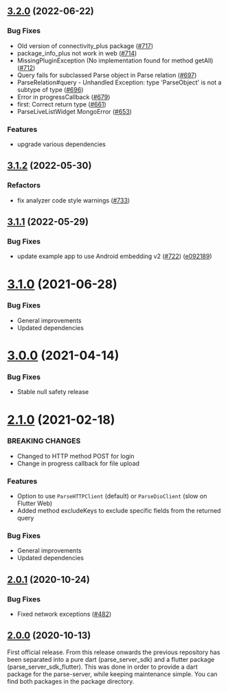 ## [3.2.0](https://github.com/parse-community/Parse-SDK-Flutter/compare/V3.1.1...flutter-3.2.0) (2022-06-22)

### Bug Fixes
* Old version of connectivity_plus package ([#717](https://github.com/parse-community/Parse-SDK-Flutter/issues/717))
* package_info_plus not work in web ([#714](https://github.com/parse-community/Parse-SDK-Flutter/issues/714))
* MissingPluginException (No implementation found for method getAll) ([#712](https://github.com/parse-community/Parse-SDK-Flutter/issues/712))
* Query fails for subclassed Parse object in Parse relation ([#697](https://github.com/parse-community/Parse-SDK-Flutter/issues/697))
* ParseRelation#query - Unhandled Exception: type 'ParseObject' is not a subtype of type ([#696](https://github.com/parse-community/Parse-SDK-Flutter/issues/696))
* Error in progressCallback ([#679](https://github.com/parse-community/Parse-SDK-Flutter/issues/679))
* first: Correct return type ([#661](https://github.com/parse-community/Parse-SDK-Flutter/issues/661))
* ParseLiveListWidget MongoError ([#653](https://github.com/parse-community/Parse-SDK-Flutter/issues/653))

### Features

* upgrade various dependencies

## [3.1.2](https://github.com/parse-community/Parse-SDK-Flutter/compare/flutter-3.1.1...flutter-3.1.2) (2022-05-30)

### Refactors

* fix analyzer code style warnings ([#733](https://github.com/parse-community/Parse-SDK-Flutter/issues/733))

## [3.1.1](https://github.com/parse-community/Parse-SDK-Flutter/compare/V3.1.0...flutter-3.1.1) (2022-05-29)

### Bug Fixes

* update example app to use Android embedding v2 ([#722](https://github.com/parse-community/Parse-SDK-Flutter/issues/722)) ([e092189](https://github.com/parse-community/Parse-SDK-Flutter/commit/e092189cb666c25b3e2c9dbbf95316e9cfa88e72))

# [3.1.0](https://github.com/parse-community/Parse-SDK-Flutter/compare/V3.0.0...V3.1.0) (2021-06-28)

### Bug Fixes

* General improvements
* Updated dependencies

# [3.0.0](https://github.com/parse-community/Parse-SDK-Flutter/compare/2.1.0...V3.0.0) (2021-04-14)

### Bug Fixes

* Stable null safety release

# [2.1.0](https://github.com/parse-community/Parse-SDK-Flutter/compare/2.0.1...2.1.0) (2021-02-18)

### BREAKING CHANGES

* Changed to HTTP method POST for login
* Change in progress callback for file upload

### Features

* Option to use `ParseHTTPClient` (default) or `ParseDioClient` (slow on Flutter Web)
* Added method excludeKeys to exclude specific fields from the returned query

### Bug Fixes

* General improvements
* Updated dependencies

## [2.0.1](https://github.com/parse-community/Parse-SDK-Flutter/compare/2.0.0...2.0.1) (2020-10-24)

### Bug Fixes

* Fixed network exceptions ([#482](https://github.com/parse-community/Parse-SDK-Flutter/pull/482))

## [2.0.0](https://github.com/parse-community/Parse-SDK-Flutter/compare/1.0.28...2.0.0) (2020-10-13)

First official release. From this release onwards the previous repository has been separated into a pure dart (parse_server_sdk) and a flutter package (parse_server_sdk_flutter). This was done in order to provide a dart package for the parse-server, while keeping maintenance simple. You can find both packages in the package directory.
